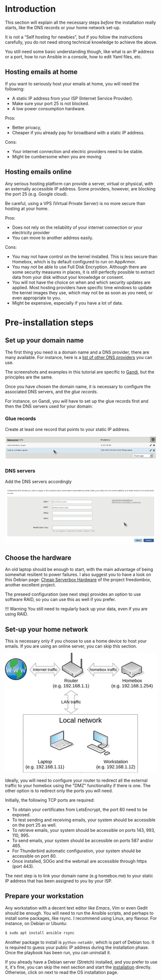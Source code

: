 
# Introduction

This section will explain all the necessary steps _before_ the installation really starts, like the DNS records or your
home network set-up.

It is not a “Self hosting for newbies”, but if you follow the instructions carefully, you do not need strong technical
knowledge to achieve the above.

You still need some basic understanding though, like what is an IP address or a port, how to run Ansible in a console,
how to edit Yaml files, etc.

## Hosting emails at home

If you want to seriously host your emails at home, you will need the following:

- A static IP address from your ISP (Internet Service Provider).
- Make sure your port 25 is not blocked.
- A low power consumption hardware.

Pros:

- Better privacy,
- Cheaper if you already pay for broadband with a static IP address.

Cons:

- Your internet connection and electric providers need to be stable.
- Might be cumbersome when you are moving

## Hosting emails online

Any serious hosting platform can provide a server, virtual or physical, with an externally accessible IP address. Some
providers, however, are blocking the port 25 (e.g. Google cloud).

Be careful, using a VPS (Virtual Private Server) is no more secure than hosting at your home.

Pros:

- Does not rely on the reliability of your internet connection or your electricity provider
- You can move to another address easily.

Cons:

- You may not have control on the kernel installed. This is less secure than Homebox, which is by default configured to
  run on AppArmor.
- You may not be able to use Full Disk Encryption. Although there are some security measures in places, it is still
  perfectly possible to extract data from your disk without your knowledge or consent.
- You will not have the choice on when and which security updates are applied. Most hosting providers have specific time
  windows to update the kernel images they use, which may not be as soon as you need, or even appropriate to you.
- Might be expensive, especially if you have a lot of data.

# Pre-installation steps

## Set up your domain name

The first thing you need is a domain name and a DNS provider, there are many available. For instance, here is a
[list of other DNS providers](https://github.com/AnalogJ/lexicon#providers) you can use.

The screenshots and examples in this tutorial are specific to [Gandi](https://www.gandi.net/), but the principles are
the same.

Once you have chosen the domain name, it is necessary to configure the associated DNS servers, and the _glue records_.

For instance, on Gandi, you will have to set up the glue records first and then the DNS servers used for your domain:

### Glue records

Create at least one record that points to your static IP address.

![Glue records](img/dns-setup/glue-records.png)

### DNS servers

Add the DNS servers accordingly

![DNS servers](img/dns-setup/dns-servers.png)

## Choose the hardware

An old laptop should be enough to start, with the main advantage of being somewhat resilient to power failures. I also
suggest you to have a look on this Debian page: [Cheap Serverbox Hardware](https://wiki.debian.org/FreedomBox/Hardware)
of the project freedombox, another excellent project.

The preseed configuration (see next step) provides an option to use software RAID, so you can use this as well if you
prefer.

!!! Warning
    You still need to regularly back up your data, even if you are using RAID.

## Set-up your home network

This is necessary only if you choose to use a home device to host your emails. If you are using an online server, you
can skip this section.

![Network setup](img/initial/home-schema.svg)

Ideally, you will need to configure your router to redirect all the external traffic to your homebox using the "DMZ"
functionality if there is one. The other option is to redirect only the ports you will need.

Initially, the following TCP ports are required:

- To obtain your certificates from LetsEncrypt, the port 80 need to be exposed.
- To test sending and receiving emails, your system should be accessible on the port 25 as well.
- To retrieve emails, your system should be accessible on ports 143, 993, 110, 995.
- To send emails, your system should be accessible on ports 587 and/or 465.
- For Thunderbird automatic configuration, your system should be accessible on port 80.
- Once installed, SOGo and the webmail are accessible through https (port 443).

The next step is to link your domain name (e.g homebox.me) to your static IP address that has been assigned to you by
your ISP.

## Prepare your workstation

Any workstation with a decent text editor like _Emacs_, _Vim_ or even Gedit should be enough. You will need to run the
Ansible scripts, and perhaps to install some packages, like rsync. I recommend using Linux, any flavour. For instance,
on Debian or Ubuntu:

``` sh
$ sudo apt install ansible rsync
```

Another package to install is `python-netaddr`, which is part of Debian too. It is required to guess your public IP
address during the installation phase. Once the playbook has been run, you can uninstall it.

If you already have a Debian server (Stretch) installed, and you prefer to use it, it's fine, you can skip the next
section and start the [installation](installation.md) directly. Otherwise, click on next to read the OS installation
page.
